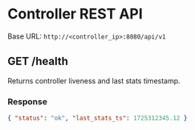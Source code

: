 # Controller REST API
Base URL: `http://<controller_ip>:8080/api/v1`

## GET /health
Returns controller liveness and last stats timestamp.

### Response
```json
{ "status": "ok", "last_stats_ts": 1725312345.12 }
